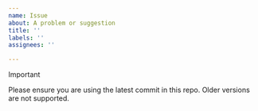 ```yaml
---
name: Issue
about: A problem or suggestion
title: ''
labels: ''
assignees: ''

---
```


> [!IMPORTANT]
> Please ensure you are using the latest commit in this repo.
> Older versions are not supported.
